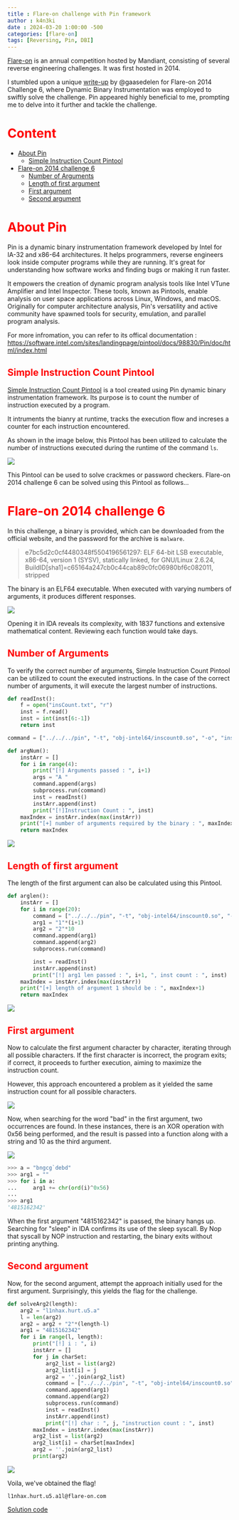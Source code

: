 ```yaml
---
title : Flare-on challenge with Pin framework
author : k4n3ki
date : 2024-03-20 1:00:00 -500
categories: [flare-on]
tags: [Reversing, Pin, DBI]
---
```



[Flare-on](https://flare-on.com/) is an annual competition hosted by Mandiant, consisting of several reverse engineering challenges. It was first hosted in 2014.

I stumbled upon a unique [write-up](https://gaasedelen.blogspot.com/2014/09/solving-fireeyes-flare-on-six-via-side.html) by @gaasedelen for Flare-on 2014 Challenge 6, where Dynamic Binary Instrumentation was employed to swiftly solve the challenge. Pin appeared highly beneficial to me, prompting me to delve into it further and tackle the challenge.

# <span style = "color:red;">**Content**</span>
- [About Pin](#about-pin)
    - [Simple Instruction Count Pintool](#simple-instruction-count-pintool)
- [Flare-on 2014 challenge 6](#flare-on-2014-challenge-6)
    - [Number of Arguments](#number-of-arguments)
    - [Length of first argument](#length-of-first-argument)
    - [First argument](#first-argument)
    - [Second argument](#second-argument)

# <span style = "color:red;">About Pin</span>

Pin is a dynamic binary instrumentation framework developed by Intel for IA-32 and x86-64 architectures. It helps programmers, reverse engineers look inside computer programs while they are running. It's great for understanding how software works and finding bugs or making it run faster. 

It empowers the creation of dynamic program analysis tools like Intel VTune Amplifier and Intel Inspector. These tools, known as Pintools, enable analysis on user space applications across Linux, Windows, and macOS. Originally for computer architecture analysis, Pin's versatility and active community have spawned tools for security, emulation, and parallel program analysis.

For more infromation, you can refer to its offical documentation : https://software.intel.com/sites/landingpage/pintool/docs/98830/Pin/doc/html/index.html

## <span style = "color:red;">Simple Instruction Count Pintool</span>

[Simple Instruction Count Pintool](https://software.intel.com/sites/landingpage/pintool/docs/98830/Pin/doc/html/index.html#SimpleCount) is a tool created using Pin dynamic binary instrumentation framework. Its purpose is to count the number of instruction executed by a program.

It intruments the bianry at runtime, tracks the execution flow and increses a counter for each instruction encountered.

As shown in the image below, this Pintool has been utilized to calculate the number of instructions executed during the runtime of the command `ls`.

<img src="/assets/img/flare2014_6/inscount.jpg">

This Pintool can be used to solve crackmes or password checkers. Flare-on 2014 challenge 6 can be solved using this Pintool as follows...

# <span style = "color:red;">Flare-on 2014 challenge 6</span>

In this challenge, a binary is provided, which can be downloaded from the official website, and the password for the archive is `malware`.

> e7bc5d2c0cf4480348f5504196561297: ELF 64-bit LSB executable, x86-64, version 1 (SYSV), statically linked, for GNU/Linux 2.6.24, BuildID[sha1]=c65164a247cb0c44cab89c0fc06980bf6c082011, stripped

The binary is an ELF64 executable. When executed with varying numbers of arguments, it produces different responses.

<img src="/assets/img/flare2014_6/run.jpg">

Opening it in IDA reveals its complexity, with 1837 functions and extensive mathematical content. Reviewing each function would take days.

## <span style = "color:red;">Number of Arguments</span>

To verify the correct number of arguments, Simple Instruction Count Pintool can be utilized to count the executed instructions. In the case of the correct number of arguments, it will execute the largest number of instructions.

```python
def readInst():
    f = open("insCount.txt", "r")
    inst = f.read()
    inst = int(inst[6:-1])
    return inst

command = ["../../../pin", "-t", "obj-intel64/inscount0.so", "-o", "insCount.txt", "--", "./e7bc5d2c0cf4480348f5504196561297"]

def argNum():
    instArr = []
    for i in range(4):
        print("[!] Arguments passed : ", i+1)
        args = "A "
        command.append(args)
        subprocess.run(command)
        inst = readInst()
        instArr.append(inst)
        print("[!]Instruction Count : ", inst)
    maxIndex = instArr.index(max(instArr))
    print("[+] number of arguments required by the binary : ", maxIndex+1)
    return maxIndex
```

<img src="/assets/img/flare2014_6/args.jpg">

## <span style = "color:red;">Length of first argument</span>

The length of the first argument can also be calculated using this Pintool.

```python
def arglen():
    instArr = []
    for i in range(20):
        command = ["../../../pin", "-t", "obj-intel64/inscount0.so", "-o", "insCount.txt", "--", "./e7bc5d2c0cf4480348f5504196561297"]
        arg1 = "1"*(i+1)
        arg2 = "2"*10
        command.append(arg1)
        command.append(arg2)
        subprocess.run(command)

        inst = readInst()
        instArr.append(inst)
        print("[!] arg1 len passed : ", i+1, ", inst count : ", inst)
    maxIndex = instArr.index(max(instArr))
    print("[+] length of argument 1 should be : ", maxIndex+1)
    return maxIndex
```

<img src="/assets/img/flare2014_6/arg1len.jpg">

## <span style = "color:red;">First argument</span>

Now to calculate the first argument character by character, iterating through all possible characters. If the first character is incorrect, the program exits; if correct, it proceeds to further execution, aiming to maximize the instruction count. 

However, this approach encountered a problem as it yielded the same instruction count for all possible characters.

<img src="/assets/img/flare2014_6/arg1p.jpg">

Now, when searching for the word "bad" in the first argument, two occurrences are found. In these instances, there is an XOR operation with 0x56 being performed, and the result is passed into a function along with a string and 10 as the third argument.

<img src="/assets/img/flare2014_6/xor.jpg">

```python
>>> a = "bngcg`debd"
>>> arg1 = ""
>>> for i in a:
...     arg1 += chr(ord(i)^0x56)
... 
>>> arg1
'4815162342'
```

When the first argument "4815162342" is passed, the binary hangs up. Searching for "sleep" in IDA confirms its use of the sleep syscall. By Nop that syscall by NOP instruction and restarting, the binary exits without printing anything.

## <span style = "color:red;">Second argument</span>

Now, for the second argument, attempt the approach initially used for the first argument. Surprisingly, this yields the flag for the challenge.

```python
def solveArg2(length):
    arg2 = "l1nhax.hurt.u5.a"
    l = len(arg2)
    arg2 = arg2 + "2"*(length-l)
    arg1 = "4815162342"
    for i in range(l, length):
        print("[!] i : ", i)
        instArr = []
        for j in charSet:
            arg2_list = list(arg2)
            arg2_list[i] = j
            arg2 = ''.join(arg2_list)
            command = ["../../../pin", "-t", "obj-intel64/inscount0.so", "-o", "insCount.txt", "--", "./e7bc5d2c0cf4480348f5504196561297"]
            command.append(arg1)
            command.append(arg2)
            subprocess.run(command)
            inst = readInst()
            instArr.append(inst)
            print("[!] char : ", j, "instruction count : ", inst)
        maxIndex = instArr.index(max(instArr))
        arg2_list = list(arg2)
        arg2_list[i] = charSet[maxIndex]
        arg2 = ''.join(arg2_list)
        print(arg2)
```

<img src="/assets/img/flare2014_6/sol.jpg">

Voila, we've obtained the flag!

```
l1nhax.hurt.u5.a1l@flare-on.com
```

[Solution code](https://raw.githubusercontent.com/0xk4n3ki/Pin-framework/main/flare-on%202014%20chall%206/sol.py)
